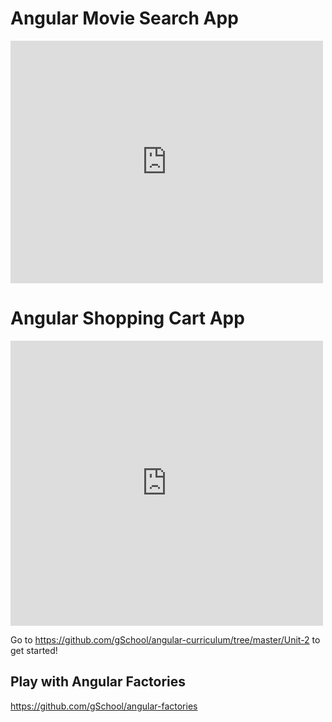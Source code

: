 # Angular Movie Search App

<iframe src="https://player.vimeo.com/video/135991632" width="500" height="388" frameborder="0" webkitallowfullscreen mozallowfullscreen allowfullscreen></iframe>


# Angular Shopping Cart App

<iframe src="https://player.vimeo.com/video/135907781?byline=0&portrait=0" width="500" height="456" frameborder="0" webkitallowfullscreen mozallowfullscreen allowfullscreen></iframe>

Go to https://github.com/gSchool/angular-curriculum/tree/master/Unit-2 to get started!

## Play with Angular Factories

https://github.com/gSchool/angular-factories